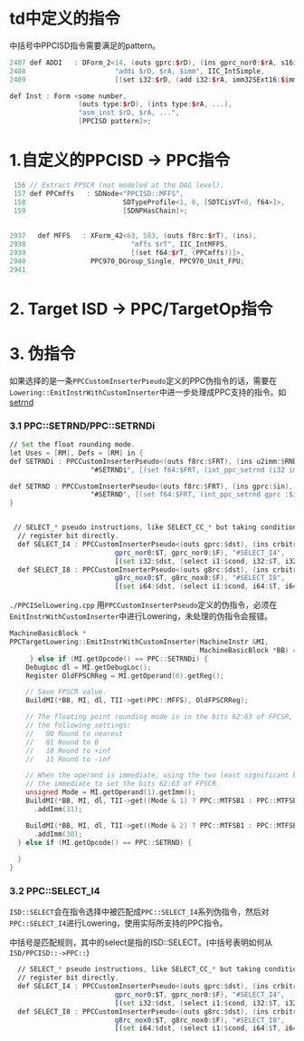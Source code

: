 

# td中定义的指令

中括号中PPCISD指令需要满足的pattern。

```c++
2407 def ADDI   : DForm_2<14, (outs gprc:$rD), (ins gprc_nor0:$rA, s16imm:$imm),
2408                      "addi $rD, $rA, $imm", IIC_IntSimple,
2409                      [(set i32:$rD, (add i32:$rA, imm32SExt16:$imm))]>;

def Inst : Form <some number,
                 (outs type:$rD), (ints type:$rA, ...),
                 "asm_inst $rD, $rA, ...",
                 [PPCISD pattern]>;
```







# 1.自定义的PPCISD -> PPC指令

```c++
 156 // Extract FPSCR (not modeled at the DAG level).
 157 def PPCmffs   : SDNode<"PPCISD::MFFS",
 158                        SDTypeProfile<1, 0, [SDTCisVT<0, f64>]>,
 159                        [SDNPHasChain]>;
 
 
2937   def MFFS   : XForm_42<63, 583, (outs f8rc:$rT), (ins),
2938                          "mffs $rT", IIC_IntMFFS,
2939                          [(set f64:$rT, (PPCmffs))]>,
2940                PPC970_DGroup_Single, PPC970_Unit_FPU;
2941
```





# 2. Target ISD -> PPC/TargetOp指令







# 3. 伪指令

如果选择的是一条`PPCCustomInserterPseudo`定义的PPC伪指令的话，需要在`Lowering::EmitInstrWithCustomInserter`中进一步处理成PPC支持的指令。如 [setrnd](https://github.com/llvm/llvm-project/commit/05f78b35ae82e371bfa478d02c482c6825c5fd80)



### 3.1 PPC::SETRND/PPC::SETRNDi

```asm
// Set the float rounding mode.
let Uses = [RM], Defs = [RM] in { 
def SETRNDi : PPCCustomInserterPseudo<(outs f8rc:$FRT), (ins u2imm:$RND),
                    "#SETRNDi", [(set f64:$FRT, (int_ppc_setrnd (i32 imm:$RND)))]>;

def SETRND : PPCCustomInserterPseudo<(outs f8rc:$FRT), (ins gprc:$in),
                    "#SETRND", [(set f64:$FRT, (int_ppc_setrnd gprc :$in))]>;
}


 // SELECT_* pseudo instructions, like SELECT_CC_* but taking condition
  // register bit directly.
  def SELECT_I4 : PPCCustomInserterPseudo<(outs gprc:$dst), (ins crbitrc:$cond,
                          gprc_nor0:$T, gprc_nor0:$F), "#SELECT_I4",
                          [(set i32:$dst, (select i1:$cond, i32:$T, i32:$F))]>;
  def SELECT_I8 : PPCCustomInserterPseudo<(outs g8rc:$dst), (ins crbitrc:$cond,
                          g8rc_nox0:$T, g8rc_nox0:$F), "#SELECT_I8",
                          [(set i64:$dst, (select i1:$cond, i64:$T, i64:$F))]>;
```



`./PPCISelLowering.cpp` 用`PPCCustomInserterPseudo`定义的伪指令，必须在`EmitInstrWithCustomInserter`中进行Lowering，未处理的伪指令会报错。

```c++
MachineBasicBlock *
PPCTargetLowering::EmitInstrWithCustomInserter(MachineInstr &MI,
                                               MachineBasicBlock *BB) const {
     } else if (MI.getOpcode() == PPC::SETRNDi) {
    DebugLoc dl = MI.getDebugLoc();
    Register OldFPSCRReg = MI.getOperand(0).getReg();

    // Save FPSCR value.
    BuildMI(*BB, MI, dl, TII->get(PPC::MFFS), OldFPSCRReg);

    // The floating point rounding mode is in the bits 62:63 of FPCSR, and has
    // the following settings:
    //   00 Round to nearest
    //   01 Round to 0
    //   10 Round to +inf
    //   11 Round to -inf

    // When the operand is immediate, using the two least significant bits of
    // the immediate to set the bits 62:63 of FPSCR.
    unsigned Mode = MI.getOperand(1).getImm();
    BuildMI(*BB, MI, dl, TII->get((Mode & 1) ? PPC::MTFSB1 : PPC::MTFSB0))
      .addImm(31);

    BuildMI(*BB, MI, dl, TII->get((Mode & 2) ? PPC::MTFSB1 : PPC::MTFSB0))
      .addImm(30);
  } else if (MI.getOpcode() == PPC::SETRND) {
  
  }
}
```



### 3.2 PPC::SELECT_I4

`ISD::SELECT`会在指令选择中被匹配成`PPC::SELECT_I4`系列伪指令，然后对`PPC::SELECT_I4`进行Lowering，使用实际所支持的PPC指令。

中括号是匹配规则，其中的select是指的ISD::SELECT。(中括号表明如何从`ISD/PPCISD::->PPC::`)

```asm
  // SELECT_* pseudo instructions, like SELECT_CC_* but taking condition
  // register bit directly.
  def SELECT_I4 : PPCCustomInserterPseudo<(outs gprc:$dst), (ins crbitrc:$cond,
                          gprc_nor0:$T, gprc_nor0:$F), "#SELECT_I4",
                          [(set i32:$dst, (select i1:$cond, i32:$T, i32:$F))]>;
  def SELECT_I8 : PPCCustomInserterPseudo<(outs g8rc:$dst), (ins crbitrc:$cond,
                          g8rc_nox0:$T, g8rc_nox0:$F), "#SELECT_I8",
                          [(set i64:$dst, (select i1:$cond, i64:$T, i64:$F))]>;
```





